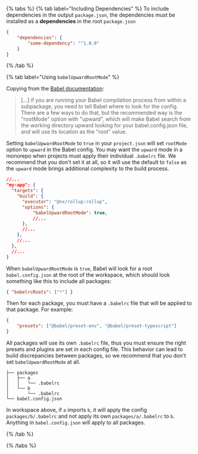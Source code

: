 {% tabs %} {% tab label="Including Dependencies" %} To include dependencies in
the output `package.json`, the dependencies must be installed as a
**dependencies** in the root `package.json`

```json {% fileName="package.json" %}
{
    "dependencies": {
        "some-dependency": "^1.0.0"
    }
}
```

{% /tab %}

{% tab label="Using `babelUpwardRootMode`" %}

Copying from the
[Babel documentation](https://babeljs.io/docs/config-files#root-babelconfigjson-file):

> [...] if you are running your Babel compilation process from within a
> subpackage, you need to tell Babel where to look for the config. There are a
> few ways to do that, but the recommended way is the "rootMode" option with
> "upward", which will make Babel search from the working directory upward
> looking for your babel.config.json file, and will use its location as the
> "root" value.

Setting `babelUpwardRootMode` to `true` in your `project.json` will set
`rootMode` option to `upward` in the Babel config. You may want the `upward`
mode in a monorepo when projects must apply their individual `.babelrc` file. We
recommend that you don't set it at all, so it will use the default to `false` as
the `upward` mode brings additional complexity to the build process.

```json
//...
"my-app": {
  "targets": {
    "build": {
      "executor": "@nx/rollup:rollup",
      "options": {
          "babelUpwardRootMode": true,
          //...
      },
      //...
    },
    //...
  },
  //...
}
```

When `babelUpwardRootMode` is `true`, Babel will look for a root
`babel.config.json` at the root of the workspace, which should look something
like this to include all packages:

```json
{ "babelrcRoots": ["*"] }
```

Then for each package, you must have a `.babelrc` file that will be applied to
that package. For example:

```json
{
    "presets": ["@babel/preset-env", "@babel/preset-typescript"]
}
```

All packages will use its own `.babelrc` file, thus you must ensure the right
presets and plugins are set in each config file. This behavior can lead to build
discrepancies between packages, so we recommend that you don't set
`babelUpwardRootMode` at all.

```treeview
├── packages
│   ├── a
│   │   └── .babelrc
│   └── b
│       └── .babelrc
└── babel.config.json
```

In workspace above, if `a` imports `b`, it will apply the config
`packages/b/.babelrc` and not apply its own `packages/a/.babelrc` to `b`.
Anything in `babel.config.json` will apply to all packages.

{% /tab %}

{% /tabs %}
